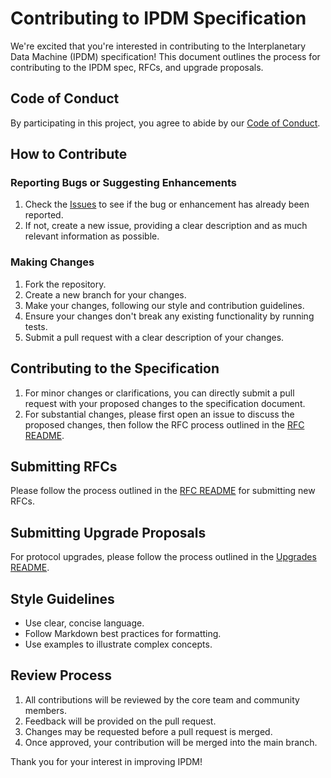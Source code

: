 # Contributing to IPDM Specification

We're excited that you're interested in contributing to the Interplanetary Data Machine (IPDM) specification! This document outlines the process for contributing to the IPDM spec, RFCs, and upgrade proposals.

## Code of Conduct

By participating in this project, you agree to abide by our [Code of Conduct](CODE_OF_CONDUCT.md).

## How to Contribute

### Reporting Bugs or Suggesting Enhancements

1. Check the [Issues](https://github.com/ipdm/ipdm-spec/issues) to see if the bug or enhancement has already been reported.
2. If not, create a new issue, providing a clear description and as much relevant information as possible.

### Making Changes

1. Fork the repository.
2. Create a new branch for your changes.
3. Make your changes, following our style and contribution guidelines.
4. Ensure your changes don't break any existing functionality by running tests.
5. Submit a pull request with a clear description of your changes.

## Contributing to the Specification

1. For minor changes or clarifications, you can directly submit a pull request with your proposed changes to the specification document.
2. For substantial changes, please first open an issue to discuss the proposed changes, then follow the RFC process outlined in the [RFC README](rfcs/README.md).

## Submitting RFCs

Please follow the process outlined in the [RFC README](rfcs/README.md) for submitting new RFCs.

## Submitting Upgrade Proposals

For protocol upgrades, please follow the process outlined in the [Upgrades README](upgrades/README.md).

## Style Guidelines

- Use clear, concise language.
- Follow Markdown best practices for formatting.
- Use examples to illustrate complex concepts.

## Review Process

1. All contributions will be reviewed by the core team and community members.
2. Feedback will be provided on the pull request.
3. Changes may be requested before a pull request is merged.
4. Once approved, your contribution will be merged into the main branch.

Thank you for your interest in improving IPDM!